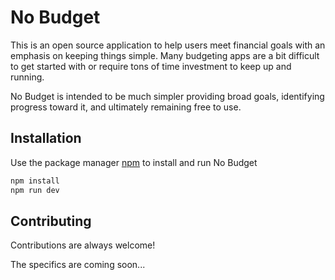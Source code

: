 # No Budget

This is an open source application to help users meet financial goals with an emphasis on keeping things simple. Many budgeting apps are a bit difficult to get started with or require tons of time investment to keep up and running.

No Budget is intended to be much simpler providing broad goals, identifying progress toward it, and ultimately remaining free to use.


## Installation

Use the package manager [npm](https://www.npmjs.com/) to install and run No Budget
```bash
npm install
npm run dev
```
    
## Contributing

Contributions are always welcome!

The specifics are coming soon...

